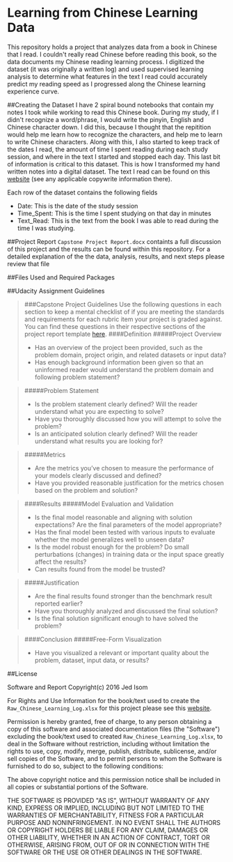 
# Learning from Chinese Learning Data

This repository holds a project that analyzes data from a book in Chinese that I read.  I couldn't really read Chinese before reading this book, so the data documents my Chinese reading learning process.  I digitized the dataset (it was originally a written log) and used supervised learning analysis to determine what features in the text I read could accurately predict my reading speed as I progressed along the Chinese learning experience curve.

##Creating the Dataset
I have 2 spiral bound notebooks that contain my notes I took while working to read this Chinese book.  During my study, if I didn't recognize a word/phrase, I would write the pinyin, English and Chinese character down.  I did this, because I thought that the repitition would help me learn how to recognize the characters, and help me to learn to write Chinese characters.  Along with this, I also started to keep track of the dates I read, the amount of time I spent reading during each study session, and where in the text I started and stopped each day.  This last bit of information is critical to this dataset.  This is how I transformed my hand written notes into a digital dataset.  The text I read can be found on this [website](https://www.lds.org/scriptures/bofm?lang=zho) (see any applicable copywrite information there).  

Each row of the dataset contains the following fields
- Date: This is the date of the study session
- Time_Spent: This is the time I spent studying on that day in minutes
- Text_Read: This is the text from the book I was able to read during the time I was studying.

##Project Report
`Capstone Project Report.docx` containts a full discussion of this project and the results can be found within this repository.  For a detailed explanation of the the data, analysis, results, and next steps please review that file

##Files Used and Required Packages


##Udacity Assignment Guidelines
>###Capstone Project Guidelines
>Use the following questions in each section to keep a mental checklist of if you are meeting the standards and requirements for each rubric item your project is graded against. You can find these questions in their respective sections of the project report template [here](https://docs.google.com/document/d/1B-vEOscvfqctGEMHTFDS9Nw7aqcE2iuwPRfp0jK8nf4/pub?embedded=true).
>####Definition
>#####Project Overview
>- Has an overview of the project been provided, such as the problem domain, project origin, and related datasets or input data?
>- Has enough background information been given so that an uninformed reader would understand the problem domain and following problem statement?

>#####Problem Statement
>- Is the problem statement clearly defined? Will the reader understand what you are expecting to solve?
>- Have you thoroughly discussed how you will attempt to solve the problem?
>- Is an anticipated solution clearly defined? Will the reader understand what results you are looking for?

>#####Metrics
>- Are the metrics you’ve chosen to measure the performance of your models clearly discussed and defined?
>- Have you provided reasonable justification for the metrics chosen based on the problem and solution?

>####Results
>#####Model Evaluation and Validation
>- Is the final model reasonable and aligning with solution expectations? Are the final parameters of the model appropriate?
>- Has the final model been tested with various inputs to evaluate whether the model generalizes well to unseen data?
>- Is the model robust enough for the problem? Do small perturbations (changes) in training data or the input space greatly affect the results?
>- Can results found from the model be trusted?

>#####Justification
>- Are the final results found stronger than the benchmark result reported earlier?
>- Have you thoroughly analyzed and discussed the final solution?
>- Is the final solution significant enough to have solved the problem?

>####Conclusion
>#####Free-Form Visualization
>- Have you visualized a relevant or important quality about the problem, dataset, input data, or results?

##License

Software and Report Copyright(c) 2016 Jed Isom

For Rights and Use Information for the book/text used to create the 
`Raw_Chinese_Learning_Log.xlsx` for this project please see this [website](https://www.lds.org/legal/terms?lang=eng&_r=1).

Permission is hereby granted, free of charge, to any person obtaining a copy
of this software and associated documentation files (the "Software") excluding the 
book/text used to created `Raw_Chinese_Learning_Log.xlsx`, to deal
in the Software without restriction, including without limitation the rights
to use, copy, modify, merge, publish, distribute, sublicense, and/or sell
copies of the Software, and to permit persons to whom the Software is
furnished to do so, subject to the following conditions:

The above copyright notice and this permission notice shall be included in all
copies or substantial portions of the Software.

THE SOFTWARE IS PROVIDED "AS IS", WITHOUT WARRANTY OF ANY KIND, EXPRESS OR
IMPLIED, INCLUDING BUT NOT LIMITED TO THE WARRANTIES OF MERCHANTABILITY,
FITNESS FOR A PARTICULAR PURPOSE AND NONINFRINGEMENT. IN NO EVENT SHALL THE
AUTHORS OR COPYRIGHT HOLDERS BE LIABLE FOR ANY CLAIM, DAMAGES OR OTHER
LIABILITY, WHETHER IN AN ACTION OF CONTRACT, TORT OR OTHERWISE, ARISING FROM,
OUT OF OR IN CONNECTION WITH THE SOFTWARE OR THE USE OR OTHER DEALINGS IN THE
SOFTWARE.
